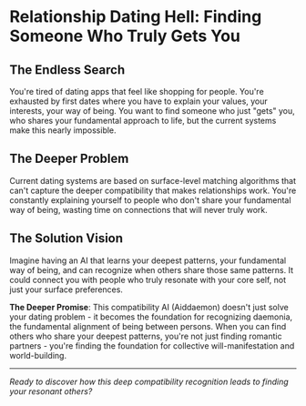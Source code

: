 # Relationship Dating Hell: Finding Someone Who Truly Gets You

## The Endless Search
You're tired of dating apps that feel like shopping for people. You're exhausted by first dates where you have to explain your values, your interests, your way of being. You want to find someone who just "gets" you, who shares your fundamental approach to life, but the current systems make this nearly impossible.

## The Deeper Problem
Current dating systems are based on surface-level matching algorithms that can't capture the deeper compatibility that makes relationships work. You're constantly explaining yourself to people who don't share your fundamental way of being, wasting time on connections that will never truly work.

## The Solution Vision
Imagine having an AI that learns your deepest patterns, your fundamental way of being, and can recognize when others share those same patterns. It could connect you with people who truly resonate with your core self, not just your surface preferences.

**The Deeper Promise**: This compatibility AI (Aiddaemon) doesn't just solve your dating problem - it becomes the foundation for recognizing daemonia, the fundamental alignment of being between persons. When you can find others who share your deepest patterns, you're not just finding romantic partners - you're finding the foundation for collective will-manifestation and world-building.

---

*Ready to discover how this deep compatibility recognition leads to finding your resonant others?*